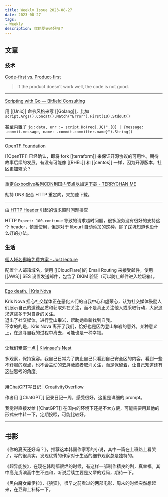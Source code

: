```yaml
---
title: Weekly Issue 2023-08-27
date: 2023-08-27
tags:
- Weekly
description: 你的夏天还好吗？
---
```



## 文章

### 技术

[Code-first vs. Product-first](https://thezbook.com/code-first-vs-product-first)

> If the product doesn’t work well, the code is not good.  

---

[Scripting with Go — Bitfield Consulting](https://bitfieldconsulting.com/golang/scripting)

用 [[Unix]] 命令风格来写 [[Golang]]，比如 `script.Args().Concat().Match("Error").First(10).Stdout()`

甚至内置了 `jq` : `data, err := script.Do(req).JQ(".[0] | {message: .commit.message, name: .commit.committer.name}").String()`


---

[OpenTF Foundation](https://opentf.org/announcement)

[[OpenTF]] 已经确认，即将 fork [[terraform]] 来保证开源协议的可用性。期待故事后续的发展。有没有可能像 [[RHEL]] 和 [[centos]] 一样，因为开源版本，社区更加繁荣？


---

[重定向xboxlive系列CDN到国内节点以加速下载 - TERRYCHAN.ME](https://blog.terrychan.me/2021/redirct-xboxlive-cdn-to-china)

劫持 DNS 配合 HTTP 重定向，来加速下载。

---

[由 HTTP Header 引起的请求超时问题排查](https://selfboot.cn/2023/08/08/http_100_continue/)

HTTP `Expect: 100-continue`  导致的请求超时问题，很多服务没有很好的支持这个 header，慎重使用，但是对于 libcurl 自动添加的这种，除了踩坑知道也没什么好的办法。


### 生活



[個人域名郵箱免費方案 - Just lepture](https://lepture.com/zh/2023/free-email-provider)

配置个人邮箱域名，使用 [[CloudFlare]]的 Email Routing 来接受邮件，使用 [[AWS]] SES 设置发送邮件，包含了 DKIM 验证（可以防止邮件进入垃圾箱）。


---

[Ego death. | Kris Nóva](https://krisnova.net/posts/ego-death/)
	
Kris Nova 担心社交媒体正在恶化人们的自我中心和虚荣心，认为社交媒体鼓励人们展示自己的道德品质和获取外在关注，而不是真正关注他人或采取行动，大家追求这些多于对自身的关注。   
退出了社交媒体，进行登山攀岩，帮助她重新找到自我。     
不幸的的是，Kris Nova 离开了我们，恰好也是因为登山攀岩的意外。某种意义上，在追寻自我的过程中离去，可能也是一种幸福。     

---



[让我们粗鄙一点 | Kivinsae's Nest](https://www.kivinsae.com/2023/08/23/2023-08-24-talking_with_people/)

多观察，保持宽容。我自己日常为了防止自己只看到自己安全区的内容，看到一些不舒服的观点，也不会主动的去屏蔽或者取消关注，而是保留着，让自己知道还有这些思考的角度。


---

[用ChatGPT写日记 | CreativityOverflow](https://quail.ink/goldengrape/p/write-diary-with-chatgpt)

作者用 [[ChatGPT]] 记录日记一周，感受很好，这里是详细的 prompt。

我觉得直接发给 [[ChatGPT]] 在国内的环境下还是不太方便，可能需要用其他的形式来中转一下，定期投喂，可能比较好。

---



## 书影


《你的夏天还好吗？》，推荐这本韩国作家写的小说，其中一篇在上班路上看哭了，写的很真实，发现优秀的作家对于生活的细节观察总是独特的。

《超异能族》，在现在韩剧都很烂的时候，有这样一部制作精良的剧，真幸福。其中高允贞演高中生不违和，听说后续主要是父辈的戏码，期待一下。


《黑白魔女库伊拉》，《狼狈》，很早之前看过的两部电影，周末的时候突然想起来，在豆瓣上补标一下。




